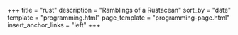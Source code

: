 +++
title = "rust"
description = "Ramblings of a Rustacean"
sort_by = "date"
template = "programming.html"
page_template = "programming-page.html"
insert_anchor_links = "left"
+++